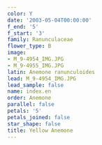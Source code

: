 ```yaml
---
color: Y
date: '2003-05-04T00:00:00'
f_end: '5'
f_start: '3'
family: Ranunculaceae
flower_type: B
image:
- M_9-4954_IMG.JPG
- M_9-4955_IMG.JPG
latin: Anemone ranunculoides
lead: M_9-4954_IMG.JPG
lead_sample: false
name: index.en
order: Anemone
parallel: false
petals: '5'
petals_joined: false
star_shape: false
title: Yellow Anemone
---
```


